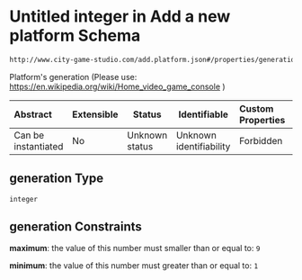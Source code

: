 # Untitled integer in Add a new platform Schema

```txt
http://www.city-game-studio.com/add.platform.json#/properties/generation
```

Platform's generation (Please use: <https://en.wikipedia.org/wiki/Home_video_game_console> )


| Abstract            | Extensible | Status         | Identifiable            | Custom Properties | Additional Properties | Access Restrictions | Defined In                                                                           |
| :------------------ | ---------- | -------------- | ----------------------- | :---------------- | --------------------- | ------------------- | ------------------------------------------------------------------------------------ |
| Can be instantiated | No         | Unknown status | Unknown identifiability | Forbidden         | Allowed               | none                | [add-platform.schema.json\*](../out/add-platform.schema.json "open original schema") |

## generation Type

`integer`

## generation Constraints

**maximum**: the value of this number must smaller than or equal to: `9`

**minimum**: the value of this number must greater than or equal to: `1`
